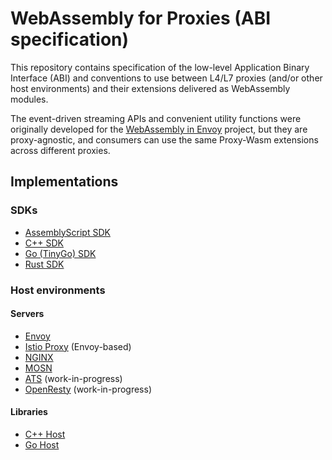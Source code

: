 # WebAssembly for Proxies (ABI specification)

This repository contains specification of the low-level Application Binary Interface (ABI) and
conventions to use between L4/L7 proxies (and/or other host environments) and their extensions
delivered as WebAssembly modules.

The event-driven streaming APIs and convenient utility functions were originally developed for
the [WebAssembly in Envoy] project, but they are proxy-agnostic, and consumers can use the same
Proxy-Wasm extensions across different proxies.

[WebAssembly in Envoy]: docs/WebAssembly-in-Envoy.md

## Implementations

### SDKs

* [AssemblyScript SDK]
* [C++ SDK]
* [Go (TinyGo) SDK]
* [Rust SDK]

[AssemblyScript SDK]: https://github.com/solo-io/proxy-runtime
[C++ SDK]: https://github.com/proxy-wasm/proxy-wasm-cpp-sdk
[Go (TinyGo) SDK]: https://github.com/tetratelabs/proxy-wasm-go-sdk
[Rust SDK]: https://github.com/proxy-wasm/proxy-wasm-rust-sdk

### Host environments

#### Servers

* [Envoy]
* [Istio Proxy] (Envoy-based)
* [NGINX]
* [MOSN]
* [ATS] (work-in-progress)
* [OpenResty] (work-in-progress)

[Envoy]: https://github.com/envoyproxy/envoy
[Istio Proxy]: https://github.com/istio/proxy
[NGINX]: https://github.com/Kong/ngx_wasm_module
[MOSN]: https://github.com/mosn/mosn
[ATS]: https://docs.trafficserver.apache.org/en/latest/admin-guide/plugins/wasm.en.html
[OpenResty]: https://github.com/api7/wasm-nginx-module

#### Libraries

* [C++ Host]
* [Go Host]

[C++ Host]: https://github.com/proxy-wasm/proxy-wasm-cpp-host
[Go Host]: https://github.com/mosn/proxy-wasm-go-host

